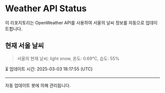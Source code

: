 
# Weather API Status

이 리포지토리는 OpenWeather API를 사용하여 서울의 날씨 정보를 자동으로 업데이트합니다.

## 현재 서울 날씨
> 서울의 현재 날씨: light snow, 온도: 0.69°C, 습도: 55%

⏳ 업데이트 시간: 2025-03-03 18:17:55 (UTC)

---
자동 업데이트 봇에 의해 관리됩니다.
